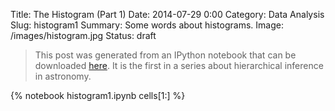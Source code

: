 Title: The Histogram (Part 1)
Date: 2014-07-29 0:00
Category: Data Analysis
Slug: histogram1
Summary: Some words about histograms.
Image: /images/histogram.jpg
Status: draft

> This post was generated from an IPython notebook that can be downloaded
> [here](/downloads/notebooks/histogram2.ipynb).
> It is the first in a series about hierarchical inference in astronomy.

{% notebook histogram1.ipynb cells[1:] %}
